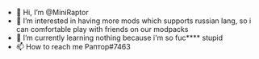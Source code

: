 - 👋 Hi, I’m @MiniRaptor
- 👀 I’m interested in having more mods which supports russian lang, so i can comfortable play with friends on our modpacks
- 🌱 I’m currently learning nothing because i'm so fuc**** stupid
- 📫 How to reach me Раптор#7463

<!---
MiniRaptor/MiniRaptor is a ✨ special ✨ repository because its `README.md` (this file) appears on your GitHub profile.
You can click the Preview link to take a look at your changes.
--->
